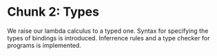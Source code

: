 # Chunk 2: Types

We raise our lambda calculus to a typed one.
Syntax for specifying the types of bindings is introduced.
Inferrence rules and a type checker for programs is implemented.
